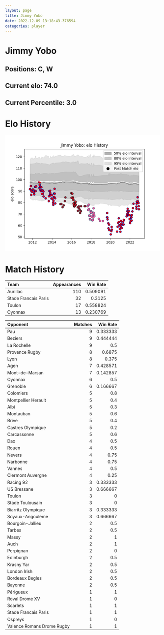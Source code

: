 ```yaml
---  
layout: page  
title: Jimmy Yobo  
date: 2022-12-09 13:18:43.376594  
categories: player  
---
```

# Jimmy Yobo

## Positions: C, W

## Current elo: 74.0

## Current Percentile: 3.0

# Elo History


![elo history](history_JimmyYobo.png)
# Match History


| Team                 |   Appearances |   Win Rate |
|:---------------------|--------------:|-----------:|
| Aurillac             |           110 |   0.509091 |
| Stade Francais Paris |            32 |   0.3125   |
| Toulon               |            17 |   0.558824 |
| Oyonnax              |            13 |   0.230769 |

| Opponent                   |   Matches |   Win Rate |
|:---------------------------|----------:|-----------:|
| Pau                        |         9 |   0.333333 |
| Beziers                    |         9 |   0.444444 |
| La Rochelle                |         9 |   0.5      |
| Provence Rugby             |         8 |   0.6875   |
| Lyon                       |         8 |   0.375    |
| Agen                       |         7 |   0.428571 |
| Mont-de-Marsan             |         7 |   0.142857 |
| Oyonnax                    |         6 |   0.5      |
| Grenoble                   |         6 |   0.166667 |
| Colomiers                  |         5 |   0.8      |
| Montpellier Herault        |         5 |   0.4      |
| Albi                       |         5 |   0.3      |
| Montauban                  |         5 |   0.6      |
| Brive                      |         5 |   0.4      |
| Castres Olympique          |         5 |   0.2      |
| Carcassonne                |         5 |   0.6      |
| Dax                        |         4 |   0.5      |
| Rouen                      |         4 |   0.5      |
| Nevers                     |         4 |   0.75     |
| Narbonne                   |         4 |   0.75     |
| Vannes                     |         4 |   0.5      |
| Clermont Auvergne          |         4 |   0.25     |
| Racing 92                  |         3 |   0.333333 |
| US Bressane                |         3 |   0.666667 |
| Toulon                     |         3 |   0        |
| Stade Toulousain           |         3 |   0        |
| Biarritz Olympique         |         3 |   0.333333 |
| Soyaux-Angouleme           |         3 |   0.666667 |
| Bourgoin-Jallieu           |         2 |   0.5      |
| Tarbes                     |         2 |   0.5      |
| Massy                      |         2 |   1        |
| Auch                       |         2 |   1        |
| Perpignan                  |         2 |   0        |
| Edinburgh                  |         2 |   0.5      |
| Krasny Yar                 |         2 |   0.5      |
| London Irish               |         2 |   0.5      |
| Bordeaux Begles            |         2 |   0.5      |
| Bayonne                    |         2 |   0.5      |
| Périgueux                  |         1 |   1        |
| Roval Drome XV             |         1 |   0        |
| Scarlets                   |         1 |   1        |
| Stade Francais Paris       |         1 |   1        |
| Ospreys                    |         1 |   0        |
| Valence Romans Drome Rugby |         1 |   1        |